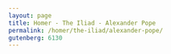 ```yaml
---
layout: page
title: Homer - The Iliad - Alexander Pope
permalink: /homer/the-iliad/alexander-pope/
gutenberg: 6130
---
```



